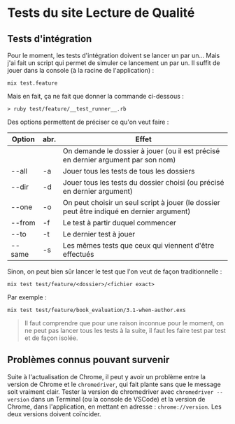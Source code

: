 # Tests du site Lecture de Qualité

## Tests d'intégration

Pour le moment, les tests d'intégration doivent se lancer un par un… Mais j'ai fait un script qui permet de simuler ce lancement un par un. Il suffit de jouer dans la console (à la racine de l'application) :

~~~
mix test.feature
~~~

Mais en fait, ça ne fait que donner la commande ci-dessous :

~~~
> ruby test/feature/__test_runner__.rb
~~~

Des options permettent de préciser ce qu'on veut faire : 

| Option | abr. | Effet |
| --- | --- | --- |
|     |       |  On demande le dossier à jouer (ou il est précisé en dernier argument par son nom) |
| --all | -a | Jouer tous les tests  de tous les dossiers |
| --dir | -d | Jouer tous les tests du dossier choisi (ou précisé en dernier argument) |
| --one | -o | On peut choisir un seul script à jouer (le dossier peut être indiqué en dernier argument) |
| --from | -f | Le test à partir duquel commencer |
| --to | -t | Le dernier test à jouer |
| --same | -s | Les mêmes tests que ceux qui viennent d'être effectués |

Sinon, on peut bien sûr lancer le test que l'on veut de façon traditionnelle :

~~~
mix test test/feature/<dossier>/<fichier exact>
~~~

Par exemple : 

~~~
mix test test/feature/book_evaluation/3.1-when-author.exs
~~~

> Il faut comprendre que pour une raison inconnue pour le moment, on ne peut pas lancer tous les tests à la suite, il faut les faire test par test et de façon isolée.

## Problèmes connus pouvant survenir

Suite à l'actualisation de Chrome, il peut y avoir un problème entre la version de Chrome et le `chromedriver`, qui fait plante sans que le message soit vraiment clair. Tester la version de chromedriver avec `chromedriver --version` dans un Terminal (ou la console de VSCode) et la version de Chrome, dans l'application, en mettant en adresse : `chrome://version`. Les deux versions doivent coïncider.
